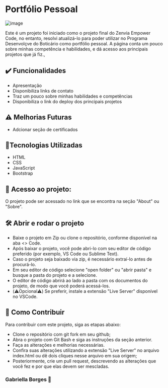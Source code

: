 # Portfólio Pessoal

![image](https://github.com/GabriellaMullerBorges/Curriculo/assets/112037356/c4d73c7c-7a23-4ac7-b701-4be5727b20ba)

Este é um projeto foi iniciado como o projeto final do Zenvia Empower Code, no entanto, resolvi atualizá-lo para poder utilizar no Programa Desenvolçve do Boticário como portfólio pessoal.
A página conta um pouco sobre minhas competência e habilidades, e dá acesso aos principais projetos que já fiz.,

## ✔️  Funcionalidades

* Apresentação
* Disponibiliza links de contato
* Traz um pouco sobre minhas habilidades e competências
* Disponibiliza o link do deploy dos principais projetos

## ⚠️ Melhorias Futuras

* Adcionar seção de certificados

## 🔨Tecnologias Utilizadas
* HTML
* CSS
* JavaScript
* Bootstrap
  

## 📁 Acesso ao projeto:
 O projeto pode ser acessado no link que se encontra na seção "About" ou  "Sobre".
 
## 🛠️ Abrir e rodar o projeto
 
 * Baixe o projeto em Zip ou clone o repositório, conforme disponível na aba <> Code.
 * Após baixar o projeto, você pode abri-lo com seu editor de código preferido (por exemplo, VS Code ou Sublime Text).
 * Caso o projeto seja baixado via zip, é necessário extraí-lo antes de procurá-lo.
 * Em seu editor de código selecione "open folder" ou "abrir pasta" e busque a pasta do projeto e a selecione.
 * O editor de código abrirá ao lado a pasta com os documentos do projeto, de modo que você poderá acessá-los.
 * (⚠️Opcional⚠️) Se preferir, instale a extensão "Live Server" disponível no VSCode.

## 🧩 Como Contribuir
Para contribuir com este projeto, siga as etapas abaixo:

* Clone o repositório com git fork em seu github;
* Abra o projeto com Git Bash e siga as instruções da seção anterior.
* Faça as alterações e melhorias necessárias.
* Confira suas alterações utilizando a extensão "Live Server" no arquivo index.html ou dê dois cliques nesse arquivo em sua origem;
* Posteriormente, crie um pull request, descrevendo as alterações que você fez e por que elas devem ser mescladas.


### Gabriella Borges 🚀
